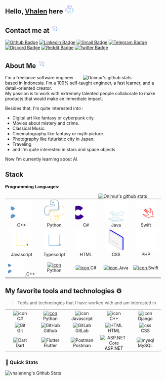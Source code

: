 <h2> Hello, <a href="https://vhalentinogamgenora.com/">Vhalen</a> here <img src="https://github.com/VhalennnG/VhalennnG/blob/main/images/hello.gif" height="29px" ></h2>


## Contact me at <img src="https://github.com/VhalennnG/VhalennnG/blob/main/image/shooting-stars-gradient.gif" width="27"> 
[![Github Badge](https://img.shields.io/badge/-Github-9B9B9B?style=flat&logo=Github&logoColor=white&link=https://github.com/VhalennnG)](https://github.com/VhalennnG)
[![Linkedin Badge](https://img.shields.io/badge/-LinkedIn-blue?style=flat&logo=Linkedin&logoColor=white&link=https://www.linkedin.com/in/vhalentino-gamgenora-0b701a221)](https://www.linkedin.com/in/vhalentino-gamgenora-0b701a221)
[![Gmail Badge](https://img.shields.io/badge/-Gmail-d14836?style=flat&logo=Gmail&logoColor=white&link=mailto:vhalentinog@gmail.com)](mailto:vhalentinog@gmail.com)
[![Telegram Badge](https://img.shields.io/badge/-Telegram-26A5E4?style=flat&logo=Telegram&logoColor=white&link=https://t.me/Vhalen_G)](https://t.me/Vhalen_G)
[![Discord Badge](https://img.shields.io/badge/-Discord-5865F2?style=flat&logo=Discord&logoColor=white&link=https://discordapp.com/users/688687260148957185)](https://discordapp.com/users/688687260148957185)
[![Reddit Badge](https://img.shields.io/badge/-Reddit-FF4500?style=flat&logo=Reddit&logoColor=white&link=https://www.reddit.com/user/Vhalen_G)](https://www.reddit.com/user/Vhalen_G)
[![Twitter Badge](https://img.shields.io/badge/-Twitter-1DA1F2?style=flat&logo=Twitter&logoColor=white&link=https://twitter.com/vhalen_g?t=SC5QSDTBjJo-RPNxigDvMg&s=09)](https://twitter.com/vhalen_g?t=SC5QSDTBjJo-RPNxigDvMg&s=09)

<h2> About Me  <img src="https://github.com/VhalennnG/VhalennnG/blob/main/image/shooting-stars-gradient.gif" width="28" margin="20"> </h2>
<p> 
  <img align="right" alt="Onimur's github stats" src="https://github.com/VhalennnG/VhalennnG/blob/main/images/AI.gif" width="50%" />
  I'm a freelance software engineer based in Indonesia.
  I'm a 100% self-taught engineer, a fast learner, and a detail-oriented creator. <br/>
  My passion is to work with extremely talented people 
  collaborate to make products that would make an immediate impact. <br/> 
  
  Besides that, I'm quite interested into :
  - Digital art like fantasy or cyberpunk city.
  - Movies about mistery and crime.
  - Classical Music.
  - Cinematography like fantasy or myth picture. 
  - Photography like futuristic city in Japan.
  - Traveling.
  - and I'm quite interested in stars and space objects
  
  Now I’m currently learning about AI. <br/> 
  
</p>
 
 <h2> Stack </h2>
 
**Programming Languages:** 

<p>
  
<!--   <img width="55%" align="right" alt="Onimur's github stats" src="https://github-readme-stats.vercel.app/api?username=onimur&show_icons=true&hide_border=true" /> -->
  
  <img width="40%" align="right" alt="Onimur's github stats" src="https://github-readme-stats.vercel.app/api/top-langs/?username=vhalennng&layout=compact&border_radius=20&bg_color=0d1117&text_color=c9d1d9&title_color=58a6ff&icon_color=58a6ff&hide_border=true" />
  

  <!-- Your languages and tools. Be careful with the alignment. 
  You can use this sites to get logos: https://www.vectorlogo.zone or https://simpleicons.org/
  -->
  <table>
  <tr>
    <td align="center" width="100">
      <a href="#tech-stack">
        <img src="https://github.com/VhalennnG/VhalennnG/blob/main/images/icons/cpp-icon.svg" alt="icon" width="70" height="70"/>
      </a> <br>
      C++
    </td>
    <td align="center" width="100">
      <a href="#tech-stack">
        <img src="https://github.com/VhalennnG/VhalennnG/blob/main/images/icons/python-icon.svg" alt="icon" width="70" height="70" /> 
      </a> <br>
      Python
    </td>
    <td align="center" width="100">
      <a href="#tech-stack">
        <img src="https://github.com/VhalennnG/VhalennnG/blob/main/images/icons/csharp-icon.svg" alt="icon" width="70" height="70" />
      </a> <br>
      C#
    </td>
    <td align="center" width="100">
      <a href="#tech-stack">
        <img src="https://github.com/VhalennnG/VhalennnG/blob/main/images/icons/java-icon.svg" alt="icon" width="70" height="70" />
      </a> <br>
      Java
    </td>
    <td align="center" width="100">
      <a href="#tech-stack">
        <img src="https://github.com/VhalennnG/VhalennnG/blob/main/images/icons/swift-icon.svg" alt="icon" width="70" height="70" /> 
      </a> <br>
      Swift
    </td>
  </tr>
  <tr>
    <td align="center" width="100">
      <a href="#tech-stack">
        <img src="https://github.com/VhalennnG/VhalennnG/blob/main/images/icons/js-icon.svg" alt="icon" width="70" height="70"/> 
      </a> <br>
      Javascript
    </td>
    <td align="center" width="100">
      <a href="#tech-stack">
        <img src="https://github.com/VhalennnG/VhalennnG/blob/main/images/icons/ts-icon.svg" alt="icon" width="70" height="70" /> 
      </a> <br>
      Typescript
    </td>
    <td align="center" width="100">
      <a href="#tech-stack">
        <img src="https://github.com/VhalennnG/VhalennnG/blob/main/images/icons/html5.gif" alt="icon" width="70" height="70" /> 
      </a> <br>
      HTML
    </td>
    <td align="center" width="100">
      <a href="#tech-stack">
        <img src="https://github.com/VhalennnG/VhalennnG/blob/main/images/icons/css.gif" alt="icon" width="70" height="70" /> 
      </a> <br> 
      CSS
    </td>
    <td align="center" width="100">
      <a href="#tech-stack">
        <img src="https://github.com/VhalennnG/VhalennnG/blob/main/images/icons/php.gif" alt="icon" width="70" height="70" /> 
      </a> <br>
      PHP
    </td>
  </tr>
    <tr>
    <td align="center" width="100">
      <a href="#tech-stack">
        <img src="https://github.com/VhalennnG/VhalennnG/blob/main/images/icons/cpp-icon.svg" alt="icon" width="55" height="55"/>
      </a>
      C++
    </td>
    <td align="center" width="100">
      <a href="#tech-stack">
        <img src="" alt="icon" width="55" height="55" />
      </a>
      Python
    </td>
    <td align="center" width="100">
      <a href="#tech-stack">
        <img src="" alt="icon" width="70" height="70" />
      </a>
      C#
    </td>
    <td align="center" width="100">
      <a href="#tech-stack">
        <img src="" alt="icon" width="70" height="70" />
      </a>
      Java
    </td>
    <td align="center" width="100">
      <a href="#tech-stack">
        <img src="" alt="icon" width="70" height="70" />
      </a>
      Swift
    </td>
  </tr>
</table>
</p>
 
 ## My favorite tools and technologies ⚙️ 

> Tools and technologies that I have worked with and am interested in
<table>
  <tr>
    <td align="center" width="96">
        <img src="https://techstack-generator.vercel.app/csharp-icon.svg" alt="icon" width="65" height="65" />
      <br>C#
    </td>
    <td align="center" width="96">
      <a href="#macropower-tech">
        <img src="https://techstack-generator.vercel.app/python-icon.svg" alt="icon" width="65" height="65" />
      </a>
      <br>Python
    </td>
    <td align="center" width="96">
        <img src="https://techstack-generator.vercel.app/js-icon.svg" alt="icon" width="65" height="65" />
      <br>Javascript
    </td>
    <td align="center" width="96">
        <img src="https://techstack-generator.vercel.app/cpp-icon.svg" alt="icon" width="65" height="65" />
      <br>C++
    </td>
    <td align="center" width="96">
        <img src="https://techstack-generator.vercel.app/django-icon.svg" alt="icon" width="65" height="65" />
      <br>Django
    </td>
  </tr>
  <tr>
    <td align="center" width="96"> 
        <img src="https://user-images.githubusercontent.com/25181517/192108372-f71d70ac-7ae6-4c0d-8395-51d8870c2ef0.png" width="48" height="48" alt="Git" />
      <br>Git
    </td>
    <td align="center" width="96">
        <img src="https://user-images.githubusercontent.com/25181517/192108374-8da61ba1-99ec-41d7-80b8-fb2f7c0a4948.png" width="48" height="48" alt="GitHub" />
      <br>Github
    </td>
    <td align="center"  width="96">
        <img src="https://user-images.githubusercontent.com/25181517/192108376-c675d39b-90f6-4073-bde6-5a9291644657.png" width="48" height="48" alt="GitLab" />
      <br>GitLab
    </td>
    <td align="center"  width="96">
        <img src="https://skillicons.dev/icons?i=html" width="48" height="48" alt="HTML" />
      <br>HTML
    </td>
    <td align="center" width="96">
        <img src="https://skillicons.dev/icons?i=css" width="48" height="48" alt="css" />
      <br>CSS
    </td>
  </tr>
 <tr>
      <td align="center" width="96">
        <img src="https://user-images.githubusercontent.com/25181517/186150304-1568ffdf-4c62-4bdc-9cf1-8d8efcea7c5b.png" width="48" height="48" alt="Dart" />
      <br>Dart
    </td>
        <td align="center" width="96">
        <img src="https://user-images.githubusercontent.com/25181517/186150365-da1eccce-6201-487c-8649-45e9e99435fd.png" width="48" height="48" alt="Flutter" />
      <br>Flutter
    </td>
        <td align="center" width="96">
        <img src="https://user-images.githubusercontent.com/25181517/192109061-e138ca71-337c-4019-8d42-4792fdaa7128.png" width="48" height="48" alt="Postman" />
      <br>Postman
    </td>
          <td align="center" width="96">
        <img src="https://skillicons.dev/icons?i=dotnet" width="48" height="48" alt="ASP.NET Core" />
      <br>ASP.NET
    </td>
            <td align="center" width="96">
        <img src="https://skillicons.dev/icons?i=mysql" width="48" height="48" alt="mysql" />
      <br>MySQL
    </td>
 </tr>
</table>


### 🚀 Quick Stats
<!-- <p align="center">
<img width="450" align="left" src="https://github-readme-stats-defcon27.vercel.app/api?username=Defcon27&show_icons=true&line_height=21&theme=react" alt="Defcon27's Github Stats" /> -->
![vhalennng's Github Stats](https://github-readme-stats.vercel.app/api?username=vhalennng&show_icons=true&border_radius=20&bg_color=0d1117&text_color=c9d1d9&title_color=58a6ff&icon_color=58a6ff&hide_border=true) <br>

<!-- <img width="340" height="155" align="center" 
     src="https://github-readme-stats-defcon27.vercel.app/api/top-langs/?username=Defcon27&langs_count=6&hide=handlebars,jupyter notebook,css&theme=react&line_height=27&layout=compact" /> -->
</p>


<!-- ![Profile Views](https://komarev.com/ghpvc/?username=Defcon27) -->


<!-- <details>
<summary> 💥 Working on </summary>
<br>
<p align="center">
<a href="https://github.com/Defcon27/Machine-Learning">
<img src="https://github-readme-stats-defcon27.vercel.app/api/pin/?username=Defcon27&repo=Machine-Learning&show_owner=true&theme=react" />
</a>&ensp;
<a href="https://github.com/Defcon27/Deep-Learning">
<img src="https://github-readme-stats-defcon27.vercel.app/api/pin/?username=Defcon27&repo=Deep-Learning&show_owner=true&theme=react" />
</a>
</p>
</details> -->



<!--
**Defcon27/Defcon27** is a ✨ _special_ ✨ repository because its `README.md` (this file) appears on your GitHub profile.

pic on right
<img height="270" src="sss.svg" align=right>

 
views
![Profile Views](https://komarev.com/ghpvc/?username=Defcon27)
[![HitCount](http://hits.dwyl.com/Defcon27/.svg)](http://hits.dwyl.com/Defcon27)


social modded badge
<a href="https://www.linkedin.com/in/michael-hoffmann-3b8933b1"><img src="https://img.shields.io/badge/linkedin-%230077B5.svg?&style=for-the-badge&logo=linkedin&logoColor=white" height=25></a>


language badges:
![Python](https://img.shields.io/badge/Python-FECE00?style=flat&logo=Python&logoColor=3776AB)
![C](https://img.shields.io/badge/C-00599C?style=flat&logo=c)
![C++](https://img.shields.io/badge/C++-00599C?style=flat&logo=c%2b%2b)

![HTML5](https://img.shields.io/badge/HTML5-E34F26?style=flat&logo=html5&logoColor=white)
![CSS3](https://img.shields.io/badge/CSS3-1572B6?style=flat&logo=css3)
![Bootstrap](https://img.shields.io/badge/Bootstrap-563D7C?style=flat&logo=bootstrap)
![JavaScript](https://img.shields.io/badge/JavaScript-555555?style=flat&logo=javascript)
![Nodejs](https://img.shields.io/badge/Nodejs-555555?style=flat&logo=Node.js)
![MongoDB](https://img.shields.io/badge/MongoDB-555555?style=flat&logo=mongodb)

![Git](https://img.shields.io/badge/Git-555555?style=flat-square&logo=git)
![GitHub](https://img.shields.io/badge/GitHub-181717?style=flat-square&logo=github)


-->

<!-- ![vhalennng's Github Stats](https://github-readme-stats.vercel.app/api?username=vhalennng&show_icons=true&border_radius=20&bg_color=0d1117&text_color=c9d1d9&title_color=58a6ff&icon_color=58a6ff&hide_border=true)<br>
![Top Langs](https://github-readme-stats.vercel.app/api/top-langs/?username=vhalennng&layout=compact&border_radius=20&bg_color=0d1117&text_color=c9d1d9&title_color=58a6ff&icon_color=58a6ff&hide_border=true)

 -->
